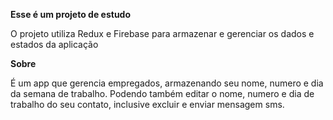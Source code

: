 **Esse é um projeto de estudo**
<p>O projeto utiliza Redux e Firebase para armazenar e gerenciar os dados e estados da aplicação</p>

**Sobre**
<p>É um app que gerencia empregados, armazenando seu nome, numero e dia da semana de trabalho. Podendo também editar o nome, numero e dia de trabalho do seu contato, inclusive excluir e enviar mensagem sms.</p>
